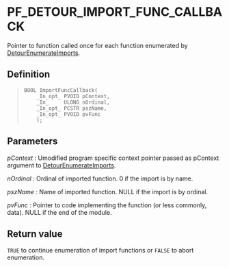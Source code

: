 PF\_DETOUR\_IMPORT\_FUNC\_CALLBACK
==================================

Pointer to function called once for each function enumerated by
[DetourEnumerateImports](DetourEnumerateImports.md).

Definition
----------

>     BOOL ImportFuncCallback(
>         _In_opt_ PVOID pContext,
>         _In_     ULONG nOrdinal,
>         _In_opt_ PCSTR pszName,
>         _In_opt_ PVOID pvFunc
>         );

Parameters
----------

*pContext*
:   Umodified program specific context pointer passed as pContext
    argument to
    [DetourEnumerateImports](DetourEnumerateImports.md).

*nOrdinal*
:   Ordinal of imported function. 0 if the import is by name.

*pszName*
:   Name of imported function. NULL if the import is by ordinal.

*pvFunc*
:   Pointer to code implementing the function (or less commonly, data).
    NULL if the end of the module.

Return value
------------

`TRUE` to continue enumeration of import functions or `FALSE` to abort
enumeration.
